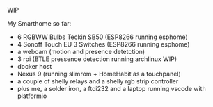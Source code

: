 WIP

My Smarthome so far:

- 6 RGBWW Bulbs Teckin SB50 (ESP8266 running esphome)
- 4 Sonoff Touch EU 3 Switches (ESP8266 running esphome)
- a webcam (motion and presence detetction)
- 3 rpi (BTLE pressence detection running archlinux WIP)
- docker host
- Nexus 9 (running slimrom + HomeHabit as a touchpanel)
- a couple of shelly relays and a shelly rgb strip controller
- plus me, a solder iron, a ftdi232 and a laptop running vscode with platformio
